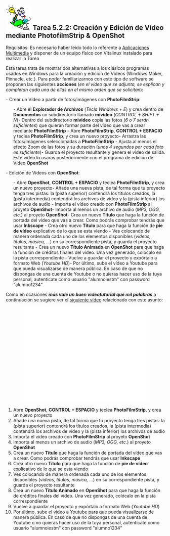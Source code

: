 ## <img src="img/Logobombilla.png" width="80"> Tarea 5.2.2: Creación y Edición de Vídeo mediante PhotofilmStrip &amp; OpenShot

Requisitos: Es necesario haber leído todo lo referente a [Aplicaciones Multimedia](aplicaciones_multimedia.md) y disponer de un equipo físico con Vitalinux instalado para realizar la Tarea

Esta tarea trata de mostrar dos alternativas a los clásicos programas usados en Windows para la creación y edición de Vídeos (Windows Maker, Pinnacle, etc.). Para poder familiarizarnos con este tipo de software se proponen las siguientes **acciones** (*en el vídeo que se adjunta, se explican y completan cada una de ellas en el mismo orden que se solicitan*):</p>-  Crear un Vídeo a partir de fotos/imágenes con **PhotoFilmStrip**:<ol>-  Abre el **Explorador de Archivos** (*Tecla Windows + E*) y crea dentro de **Documentos** un subdirectorio llamado **mivideo** (*CONTROL + SHIFT + N*)-  Dentro del subdirectorio **mivideo** copia las fotos (*6 o 7 serán suficientes*) que quieran formar parte del vídeo que vas a crear mediante **PhotoFilmStrip** -  Abre **PhotoFilmStrip**, **CONTROL + ESPACIO** y teclea **PhotoFilmStrip**, y crea un nuevo proyecto-  Arrastra las fotos/imágenes seleccionadas a **PhotoFilmStrip** -  Ajusta al menos el efecto Zoom de las fotos y su duración (*unos 4 segundos por cada foto es suficiente*)-  Guarda el proyecto resultante y genera el vídeo de salida.  Este vídeo lo usaras posteriormente con el programa de edición de Vídeo **OpenShot** </ol>-  Edición de Vídeos con **OpenShot**:<ol>-  Abre **OpenShot**, **CONTROL + ESPACIO** y teclea **PhotoFilmStrip**, y crea un nuevo proyecto-  Añade una nueva pista, de tal forma que tu proyecto tenga tres pistas: la (pista superior) contendrá los títulos creados, la (pista intermedia) contendrá los archivos de vídeo y la (pista inferior) los archivos de audio -  Importa el vídeo creado con **PhotoFilmStrip** al proyeto **OpenShot**-  Importa al menos un archivo de audio (*MP3, OGG, etc.*) al proyeto **OpenShot**-  Crea un nuevo **Título** que haga la función de portada del vídeo que vas a crear.  Como podrás comprobar tendrás que usar **Inkscape** -  Crea otro nuevo **Título** para que haga la función de **pie de vídeo** explicativo de lo que se esta viendo -  Ves colocando de manera ordenada cada uno de los elementos disponibles (*vídeos, títulos, música, ...*) en su correspondiente pista, y guarda el proyecto resultante -  Crea un nuevo **Título Animado** en **OpenShot** para que haga la función de créditos finales del vídeo.  Una vez generado, colócalo en la pista correspondiente -  Vuelve a guardar el proyecto y expórtalo a formato Web (*Youtube HD*)-  Por último, sube el vídeo a Youtube para que pueda visualizarse de manera pública.  En caso de que no dispongas de una cuenta de Youtube o no quieras hacer uso de la tuya personal, autentícate como usuario "alumnoiestm" con password "alumno1234" </ol><p>Como en ocasiones ***más vale un buen videotutorial que mil palabras*** a continuación se sugiere ver el [siguiente vídeo](https://youtu.be/i4apQYgv1Vk) relacionado con este asunto:</p><center><iframe allowfullscreen="" frameborder="0" height="300" src="//www.youtube.com/embed/i4apQYgv1Vk" width="400"></iframe></center></td>

1.  Abre **OpenShot**, **CONTROL + ESPACIO** y teclea **PhotoFilmStrip**, y crea un nuevo proyecto
1.  Añade una nueva pista, de tal forma que tu proyecto tenga tres pistas: la (pista superior) contendrá los títulos creados, la (pista intermedia) contendrá los archivos de vídeo y la (pista inferior) los archivos de audio 
1.  Importa el vídeo creado con **PhotoFilmStrip** al proyeto **OpenShot**
1.  Importa al menos un archivo de audio (*MP3, OGG, etc.*) al proyeto **OpenShot**
1.  Crea un nuevo **Título** que haga la función de portada del vídeo que vas a crear.  Como podrás comprobar tendrás que usar **Inkscape** 
1.  Crea otro nuevo **Título** para que haga la función de **pie de vídeo** explicativo de lo que se esta viendo 
1.  Ves colocando de manera ordenada cada uno de los elementos disponibles (*vídeos, títulos, música, ...*) en su correspondiente pista, y guarda el proyecto resultante 
1.  Crea un nuevo **Título Animado** en **OpenShot** para que haga la función de créditos finales del vídeo.  Una vez generado, colócalo en la pista correspondiente 
1.  Vuelve a guardar el proyecto y expórtalo a formato Web (*Youtube HD*)
1.  Por último, sube el vídeo a Youtube para que pueda visualizarse de manera pública.  En caso de que no dispongas de una cuenta de Youtube o no quieras hacer uso de la tuya personal, autentícate como usuario "alumnoiestm" con password "alumno1234" 